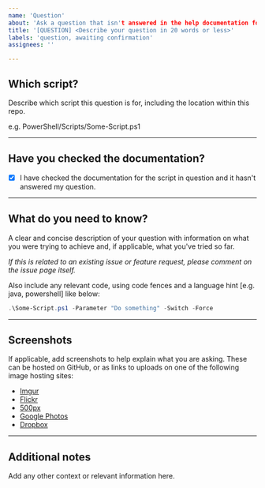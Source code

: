```yaml
---
name: 'Question'
about: 'Ask a question that isn't answered in the help documentation for a script.'
title: '[QUESTION] <Describe your question in 20 words or less>'
labels: 'question, awaiting confirmation'
assignees: ''

---
```


<!-- Leave the ## Headings, --- dividers, and - [x] checkboxes in place; replace each paragraph with requested info -->
## Which script?

Describe which script this question is for, including the location within this repo.

e.g. PowerShell/Scripts/Some-Script.ps1

---

## Have you checked the documentation?

- [x] I have checked the documentation for the script in question and it hasn't answered my question.

---

## What do you need to know?

A clear and concise description of your question with information on what you were trying to achieve and, if applicable, what you've tried so far.

*If this is related to an existing issue or feature request, please comment on the issue page itself.*

Also include any relevant code, using code fences and a language hint \[e.g. java, powershell] like below:

```powershell
.\Some-Script.ps1 -Parameter "Do something" -Switch -Force
```

---

## Screenshots

If applicable, add screenshots to help explain what you are asking. These can be hosted on GitHub, or as links to uploads on one of the following image hosting sites:

- [Imgur](https://imgur.com/upload)
- [Flickr](https://flickr.com)
- [500px](https://500px.com)
- [Google Photos](https://photos.google.com/login)
- [Dropbox](https://www.dropbox.com)

---

## Additional notes

Add any other context or relevant information here.
